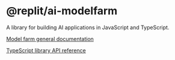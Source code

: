 # @replit/ai-modelfarm

A library for building AI applications in JavaScript and TypeScript.

[Model farm general documentation](https://docs.replit.com/model-farm/)

[TypeScript library API reference](https://docs.replit.com/model-farm/typescript/)
